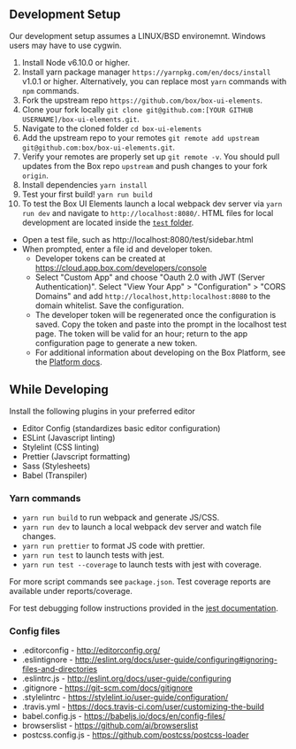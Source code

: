 Development Setup
-----------------

Our development setup assumes a LINUX/BSD environemnt. Windows users may have to use cygwin.

1. Install Node v6.10.0 or higher.
2. Install yarn package manager `https://yarnpkg.com/en/docs/install` v1.0.1 or higher. Alternatively, you can replace most `yarn` commands with `npm` commands.
2. Fork the upstream repo `https://github.com/box/box-ui-elements`.
3. Clone your fork locally `git clone git@github.com:[YOUR GITHUB USERNAME]/box-ui-elements.git`.
4. Navigate to the cloned folder `cd box-ui-elements`
5. Add the upstream repo to your remotes `git remote add upstream git@github.com:box/box-ui-elements.git`.
6. Verify your remotes are properly set up `git remote -v`. You should pull updates from the Box repo `upstream` and push changes to your fork `origin`.
7. Install dependencies `yarn install`
8. Test your first build! `yarn run build`
9. To test the Box UI Elements launch a local webpack dev server via `yarn run dev` and navigate to `http://localhost:8080/`. HTML files for local development are located inside the [`test` folder](http://localhost:8080/test).
  - Open a test file, such as http://localhost:8080/test/sidebar.html
  - When prompted, enter a file id and developer token.
    - Developer tokens can be created at https://cloud.app.box.com/developers/console
    - Select "Custom App" and choose "Oauth 2.0 with JWT (Server Authentication)". Select "View Your App" > "Configuration" > "CORS Domains" and add `http://localhost,http:localhost:8080` to the domain whitelist. Save the configuration.
    - The developer token will be regenerated once the configuration is saved. Copy the token and paste into the prompt in the localhost test page. The token will be valid for an hour; return to the app configuration page to generate a new token.
    - For additional information about developing on the Box Platform, see the [Platform docs](https://developer.box.com/docs/box-ui-elements#section-using-the-box-ui-elements).

While Developing
----------------
Install the following plugins in your preferred editor

* Editor Config (standardizes basic editor configuration)
* ESLint (Javascript linting)
* Stylelint (CSS linting)
* Prettier (Javscript formatting)
* Sass (Stylesheets)
* Babel (Transpiler)

### Yarn commands

* `yarn run build` to run webpack and generate JS/CSS.
* `yarn run dev` to launch a local webpack dev server and watch file changes.
* `yarn run prettier` to format JS code with prettier.
* `yarn run test` to launch tests with jest.
* `yarn run test --coverage` to launch tests with jest with coverage.

For more script commands see `package.json`. Test coverage reports are available under reports/coverage.

For test debugging follow instructions provided in the [jest documentation](https://facebook.github.io/jest/docs/en/troubleshooting.html).

### Config files

* .editorconfig - http://editorconfig.org/
* .eslintignore - http://eslint.org/docs/user-guide/configuring#ignoring-files-and-directories
* .eslintrc.js - http://eslint.org/docs/user-guide/configuring
* .gitignore - https://git-scm.com/docs/gitignore
* .stylelintrc - https://stylelint.io/user-guide/configuration/
* .travis.yml - https://docs.travis-ci.com/user/customizing-the-build
* babel.config.js - https://babeljs.io/docs/en/config-files/
* browserslist - https://github.com/ai/browserslist
* postcss.config.js - https://github.com/postcss/postcss-loader
